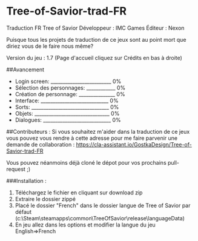 # Tree-of-Savior-trad-FR
Traduction FR Tree of Savior Développeur : IMC Games Éditeur : Nexon

Puisque tous les projets de traduction de ce jeux sont au point mort que diriez vous de le faire nous même?

Version du jeu : 1.7 (Page d'accueil cliquez sur Crédits en bas à droite)

##Avancement

- Login screen: _________________________ 0%
- Sélection des personnages: ____________ 0%
- Création de personnage: _______________ 0%
- Interface: ____________________________ 0%
- Sorts: ________________________________ 0%
- Objets: _______________________________ 0%
- Dialogues: ____________________________ 0%



##Contributeurs :
Si vous souhaitez m'aider dans la traduction de ce jeux vous pouvez vous rendre à cette adresse pour me faire parvenir une demande de collaboration :
https://cla-assistant.io/GostkaDesign/Tree-of-Savior-trad-FR

Vous pouvez néanmoins déjà cloné le dépot pour vos prochains pull-request ;)



###Installation :

1. Téléchargez le fichier en cliquant sur download zip
2. Extraire le dossier zippé
3. Placé le dossier "French" dans le dossier langue de Tree of Savior par défaut (c:\Steam\steamapps\common\TreeOfSavior\release\languageData\)
4. En jeu allez dans les options et modifier la langue du jeu English=>French